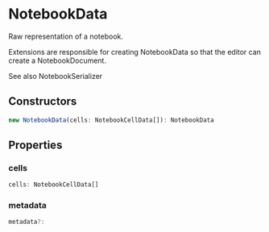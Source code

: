 # NotebookData

Raw representation of a notebook.

Extensions are responsible for creating NotebookData so that the editor can create a NotebookDocument.

See also NotebookSerializer

## Constructors

```typescript
new NotebookData(cells: NotebookCellData[]): NotebookData
```

## Properties

### cells

```typescript
cells: NotebookCellData[]
```

### metadata

```typescript
metadata?:
```

[NotebookCellData]: NotebookCellData.md
